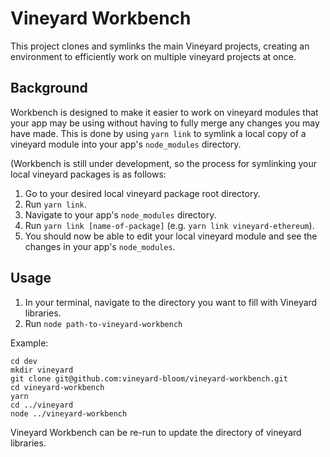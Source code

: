 # Vineyard Workbench

This project clones and symlinks the main Vineyard projects, creating an environment to efficiently work on multiple vineyard projects at once.

## Background

Workbench is designed to make it easier to work on vineyard modules that your app may be using without having to fully merge any changes you may have made. This is done by using `yarn link` to symlink a local copy of a vineyard module into your app's `node_modules` directory.

(Workbench is still under development, so the process for symlinking your local vineyard packages is as follows: 
1. Go to your desired local vineyard package root directory.
2. Run `yarn link`.
3. Navigate to your app's `node_modules` directory.
4. Run `yarn link [name-of-package]` (e.g. `yarn link vineyard-ethereum`).
5. You should now be able to edit your local vineyard module and see the changes in your app's `node_modules`.

## Usage

1. In your terminal, navigate to the directory you want to fill with Vineyard libraries.
2. Run `node path-to-vineyard-workbench`

Example:

```
cd dev
mkdir vineyard
git clone git@github.com:vineyard-bloom/vineyard-workbench.git
cd vineyard-workbench
yarn
cd ../vineyard
node ../vineyard-workbench
```  

Vineyard Workbench can be re-run to update the directory of vineyard libraries.
